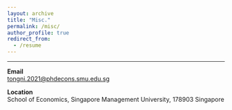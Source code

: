 ```yaml
---
layout: archive
title: "Misc."
permalink: /misc/
author_profile: true
redirect_from:
  - /resume
---
```


------
**Email**<br> [tongni.2021@phdecons.smu.edu.sg](mailto:tongni.2021@phdecons.smu.edu.sg)

**Location**<br>School of Economics, Singapore Management University, 178903 Singapore 


